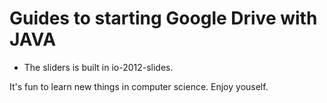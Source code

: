 Guides to starting Google Drive with JAVA
=========================================

* The sliders is built in io-2012-slides.

It's fun to learn new things in computer science.
Enjoy youself.
